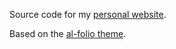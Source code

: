 Source code for my [personal website](https://stecrotti.github.io/).

Based on the [al-folio theme](https://github.com/alshedivat/al-folio).